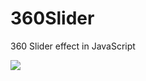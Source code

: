 # 360Slider
360 Slider effect in JavaScript

![](https://repository-images.githubusercontent.com/273336837/c957df00-b184-11ea-8434-760360b60f38)
